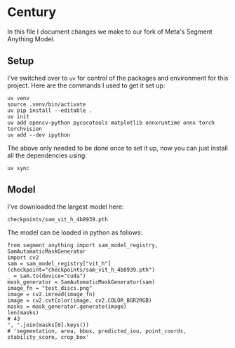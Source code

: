 # Century

In this file I document changes we make to our fork of Meta's Segment Anything Model.

## Setup

I've switched over to `uv` for control of the packages and environment for this project. Here are the commands I used to get it set up:

    uv venv
    source .venv/bin/activate
    uv pip install --editable .
    uv init
    uv add opencv-python pycocotools matplotlib onnxruntime onnx torch torchvision
    uv add --dev ipython

The above only needed to be done once to set it up, now you can just install all the dependencies using:

    uv sync

## Model

I've downloaded the largest model here:

    checkpoints/sam_vit_h_4b8939.pth

The model can be loaded in python as follows:

    from segment_anything import sam_model_registry, SamAutomaticMaskGenerator
    import cv2
    sam = sam_model_registry["vit_h"](checkpoint="checkpoints/sam_vit_h_4b8939.pth")
    _ = sam.to(device="cuda")
    mask_generator = SamAutomaticMaskGenerator(sam)
    image_fn = "test_discs.png"
    image = cv2.imread(image_fn)
    image = cv2.cvtColor(image, cv2.COLOR_BGR2RGB)
    masks = mask_generator.generate(image)
    len(masks)
    # 43
    ", ".join(masks[0].keys())
    # 'segmentation, area, bbox, predicted_iou, point_coords, stability_score, crop_box'







